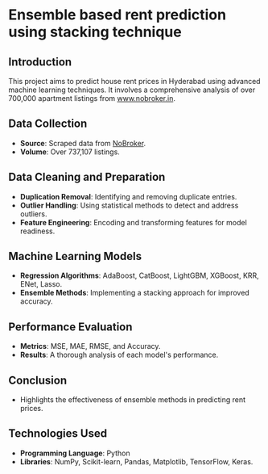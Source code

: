 # Ensemble based rent prediction using stacking technique

## Introduction
This project aims to predict house rent prices in Hyderabad using advanced machine learning techniques. It involves a comprehensive analysis of over 700,000 apartment listings from www.nobroker.in.

## Data Collection
- **Source**: Scraped data from [NoBroker](www.nobroker.in).
- **Volume**: Over 737,107 listings.

## Data Cleaning and Preparation
- **Duplication Removal**: Identifying and removing duplicate entries.
- **Outlier Handling**: Using statistical methods to detect and address outliers.
- **Feature Engineering**: Encoding and transforming features for model readiness.

## Machine Learning Models
- **Regression Algorithms**: AdaBoost, CatBoost, LightGBM, XGBoost, KRR, ENet, Lasso.
- **Ensemble Methods**: Implementing a stacking approach for improved accuracy.

## Performance Evaluation
- **Metrics**: MSE, MAE, RMSE, and Accuracy.
- **Results**: A thorough analysis of each model's performance.

## Conclusion
- Highlights the effectiveness of ensemble methods in predicting rent prices.

## Technologies Used
- **Programming Language**: Python
- **Libraries**: NumPy, Scikit-learn, Pandas, Matplotlib, TensorFlow, Keras.
